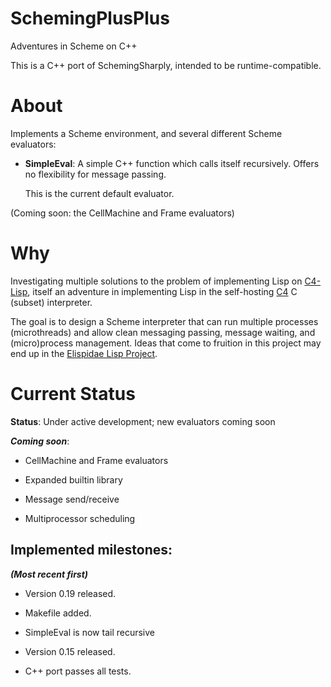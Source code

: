 # SchemingPlusPlus
Adventures in Scheme on C++

This is a C++ port of SchemingSharply, intended to be runtime-compatible.

# About
Implements a Scheme environment, and several different Scheme evaluators:

  * **SimpleEval**: A simple C++ function which calls itself recursively. Offers no flexibility for message passing.

    This is the current default evaluator.

(Coming soon: the CellMachine and Frame evaluators)

# Why
Investigating multiple solutions to the problem of implementing Lisp on [C4-Lisp](https://github.com/andrakis/c4-lisp), itself an adventure in implementing Lisp in the self-hosting [C4](https://github.com/rswier/c4) C (subset) interpreter.

The goal is to design a Scheme interpreter that can run multiple processes (microthreads) and allow clean messaging passing, message waiting, and (micro)process management. Ideas that come to fruition in this project may end up in the [Elispidae Lisp Project](https://github.com/andrakis/Elispidae).

# Current Status

**Status**: Under active development; new evaluators coming soon

***Coming soon***:

* CellMachine and Frame evaluators

* Expanded builtin library

* Message send/receive

* Multiprocessor scheduling

Implemented milestones:
-----------------------

***(Most recent first)***

* Version 0.19 released.

* Makefile added.

* SimpleEval is now tail recursive

* Version 0.15 released.

* C++ port passes all tests.


